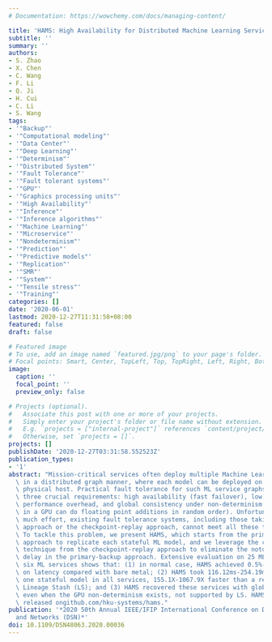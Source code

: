 ```yaml
---
# Documentation: https://wowchemy.com/docs/managing-content/

title: 'HAMS: High Availability for Distributed Machine Learning Service Graphs'
subtitle: ''
summary: ''
authors:
- S. Zhao
- X. Chen
- C. Wang
- F. Li
- Q. Ji
- H. Cui
- C. Li
- S. Wang
tags:
- '"Backup"'
- '"Computational modeling"'
- '"Data Center"'
- '"Deep Learning"'
- '"Determinism"'
- '"Distributed System"'
- '"Fault Tolerance"'
- '"Fault tolerant systems"'
- '"GPU"'
- '"Graphics processing units"'
- '"High Availability"'
- '"Inference"'
- '"Inference algorithms"'
- '"Machine Learning"'
- '"Microservice"'
- '"Nondeterminism"'
- '"Prediction"'
- '"Predictive models"'
- '"Replication"'
- '"SMR"'
- '"System"'
- '"Tensile stress"'
- '"Training"'
categories: []
date: '2020-06-01'
lastmod: 2020-12-27T11:31:58+08:00
featured: false
draft: false

# Featured image
# To use, add an image named `featured.jpg/png` to your page's folder.
# Focal points: Smart, Center, TopLeft, Top, TopRight, Left, Right, BottomLeft, Bottom, BottomRight.
image:
  caption: ''
  focal_point: ''
  preview_only: false

# Projects (optional).
#   Associate this post with one or more of your projects.
#   Simply enter your project's folder or file name without extension.
#   E.g. `projects = ["internal-project"]` references `content/project/deep-learning/index.md`.
#   Otherwise, set `projects = []`.
projects: []
publishDate: '2020-12-27T03:31:58.552523Z'
publication_types:
- '1'
abstract: "Mission-critical services often deploy multiple Machine Learning (ML) models\
  \ in a distributed graph manner, where each model can be deployed on a distinct\
  \ physical host. Practical fault tolerance for such ML service graphs should meet\
  \ three crucial requirements: high availability (fast failover), low normal case\
  \ performance overhead, and global consistency under non-determinism (e.g., threads\
  \ in a GPU can do floating point additions in random order). Unfortunately, despite\
  \ much effort, existing fault tolerance systems, including those taking the primary-backup\
  \ approach or the checkpoint-replay approach, cannot meet all these three requirements.\
  \ To tackle this problem, we present HAMS, which starts from the primary-backup\
  \ approach to replicate each stateful ML model, and we leverage the causal logging\
  \ technique from the checkpoint-replay approach to eliminate the notorious stop-and-buffer\
  \ delay in the primary-backup approach. Extensive evaluation on 25 ML models and\
  \ six ML services shows that: (1) in normal case, HAMS achieved 0.5%-3.7% overhead\
  \ on latency compared with bare metal; (2) HAMS took 116.12ms-254.19ms to recover\
  \ one stateful model in all services, 155.1X-1067.9X faster than a relevant system\
  \ Lineage Stash (LS); and (3) HAMS recovered these services with global consistency\
  \ even when the GPU non-determinism exists, not supported by LS. HAMS's code is\
  \ released ongithub.com/hku-systems/hams."
publication: '*2020 50th Annual IEEE/IFIP International Conference on Dependable Systems
  and Networks (DSN)*'
doi: 10.1109/DSN48063.2020.00036
---
```

